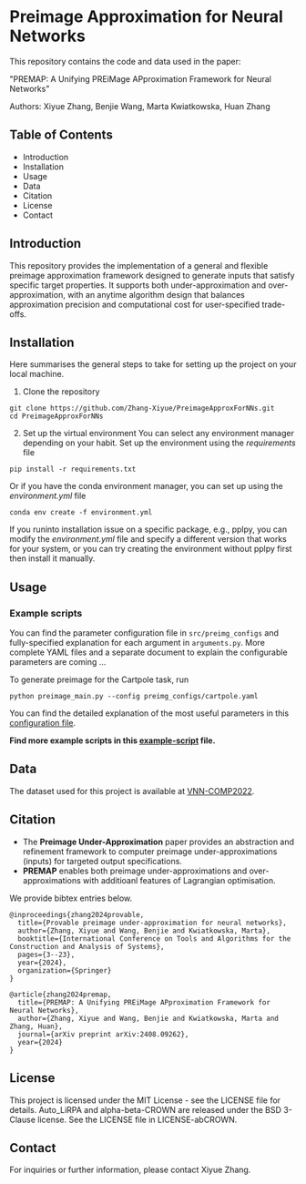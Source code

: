 # Preimage Approximation for Neural Networks
This repository contains the code and data used in the paper:

"PREMAP: A Unifying PREiMage APproximation Framework for Neural Networks"

Authors: Xiyue Zhang, Benjie Wang, Marta Kwiatkowska, Huan Zhang

## Table of Contents
- Introduction
- Installation
- Usage
- Data
- Citation
- License
- Contact

## Introduction
This repository provides the implementation of a general and flexible preimage approximation framework designed to generate inputs that satisfy specific target properties.
It supports both under-approximation and over-approximation, with an anytime algorithm design that balances approximation precision and computational cost for user-specified trade-offs.

## Installation
Here summarises the general steps to take for setting up the project on your local machine.
1. Clone the repository
```
git clone https://github.com/Zhang-Xiyue/PreimageApproxForNNs.git
cd PreimageApproxForNNs
```
2. Set up the virtual environment
You can select any environment manager depending on your habit. 
Set up the environment using the *requirements* file 
```
pip install -r requirements.txt
```
Or if you have the conda environment manager, you can set up using the *environment.yml* file
```
conda env create -f environment.yml
```
If you runinto installation issue on a specific package, e.g., pplpy, you can modify the *environment.yml* file and specify a different version that works for your system, or you can try creating the environment without pplpy first then install it manually.

## Usage
### Example scripts
You can find the parameter configuration file in `src/preimg_configs` and fully-specified explanation for each argument in `arguments.py`. 
More complete YAML files and a separate document to explain the configurable parameters are coming ...

To generate preimage for the Cartpole task, run
```
python preimage_main.py --config preimg_configs/cartpole.yaml
```
You can find the detailed explanation of the most useful parameters in this [configuration file](https://github.com/Zhang-Xiyue/PreimageApproxForNNs/blob/main/src/preimg_configs/cartpole.yaml).


**Find more example scripts in this [example-script](https://github.com/Zhang-Xiyue/PreimageApproxForNNs/blob/main/example_script.md) file.**

## Data 
The dataset used for this project is available at [VNN-COMP2022](https://github.com/ChristopherBrix/vnncomp2022).

## Citation
- The **Preimage Under-Approximation** paper provides an abstraction and refinement framework to computer preimage under-approximations (inputs) for targeted output specifications.
- **PREMAP** enables both preimage under-approximations and over-approximations with additioanl features of Lagrangian optimisation.

We provide bibtex entries below.
```
@inproceedings{zhang2024provable,
  title={Provable preimage under-approximation for neural networks},
  author={Zhang, Xiyue and Wang, Benjie and Kwiatkowska, Marta},
  booktitle={International Conference on Tools and Algorithms for the Construction and Analysis of Systems},
  pages={3--23},
  year={2024},
  organization={Springer}
}

@article{zhang2024premap,
  title={PREMAP: A Unifying PREiMage APproximation Framework for Neural Networks},
  author={Zhang, Xiyue and Wang, Benjie and Kwiatkowska, Marta and Zhang, Huan},
  journal={arXiv preprint arXiv:2408.09262},
  year={2024}
}
```

## License
This project is licensed under the MIT License - see the LICENSE file for details.
Auto_LiRPA and alpha-beta-CROWN are released under the BSD 3-Clause license. See the LICENSE file in LICENSE-abCROWN.

## Contact
For inquiries or further information, please contact Xiyue Zhang.
